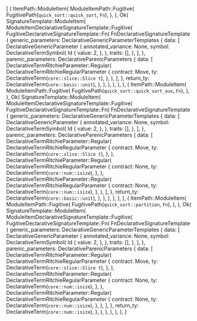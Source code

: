 [
    (
        ItemPath::ModuleItem(
            ModuleItemPath::Fugitive(
                FugitivePath(`quick_sort::quick_sort`, `Fn`),
            ),
        ),
        Ok(
            SignatureTemplate::ModuleItem(
                ModuleItemDeclarativeSignatureTemplate::Fugitive(
                    FugitiveDeclarativeSignatureTemplate::Fn(
                        FnDeclarativeSignatureTemplate {
                            generic_parameters: DeclarativeGenericParameterTemplates {
                                data: [
                                    DeclarativeGenericParameter {
                                        annotated_variance: None,
                                        symbol: DeclarativeTermSymbol(
                                            Id {
                                                value: 2,
                                            },
                                        ),
                                        traits: [],
                                    },
                                ],
                            },
                            parenic_parameters: DeclarativeParenicParameters {
                                data: [
                                    DeclarativeTermRitchieParameter::Regular(
                                        DeclarativeTermRitchieRegularParameter {
                                            contract: Move,
                                            ty: DeclarativeTerm(`core::slice::Slice t`),
                                        },
                                    ),
                                ],
                            },
                            return_ty: DeclarativeTerm(`core::basic::unit`),
                        },
                    ),
                ),
            ),
        ),
    ),
    (
        ItemPath::ModuleItem(
            ModuleItemPath::Fugitive(
                FugitivePath(`quick_sort::quick_sort_aux`, `Fn`),
            ),
        ),
        Ok(
            SignatureTemplate::ModuleItem(
                ModuleItemDeclarativeSignatureTemplate::Fugitive(
                    FugitiveDeclarativeSignatureTemplate::Fn(
                        FnDeclarativeSignatureTemplate {
                            generic_parameters: DeclarativeGenericParameterTemplates {
                                data: [
                                    DeclarativeGenericParameter {
                                        annotated_variance: None,
                                        symbol: DeclarativeTermSymbol(
                                            Id {
                                                value: 2,
                                            },
                                        ),
                                        traits: [],
                                    },
                                ],
                            },
                            parenic_parameters: DeclarativeParenicParameters {
                                data: [
                                    DeclarativeTermRitchieParameter::Regular(
                                        DeclarativeTermRitchieRegularParameter {
                                            contract: Move,
                                            ty: DeclarativeTerm(`core::slice::Slice t`),
                                        },
                                    ),
                                    DeclarativeTermRitchieParameter::Regular(
                                        DeclarativeTermRitchieRegularParameter {
                                            contract: None,
                                            ty: DeclarativeTerm(`core::num::isize`),
                                        },
                                    ),
                                    DeclarativeTermRitchieParameter::Regular(
                                        DeclarativeTermRitchieRegularParameter {
                                            contract: None,
                                            ty: DeclarativeTerm(`core::num::isize`),
                                        },
                                    ),
                                ],
                            },
                            return_ty: DeclarativeTerm(`core::basic::unit`),
                        },
                    ),
                ),
            ),
        ),
    ),
    (
        ItemPath::ModuleItem(
            ModuleItemPath::Fugitive(
                FugitivePath(`quick_sort::partition`, `Fn`),
            ),
        ),
        Ok(
            SignatureTemplate::ModuleItem(
                ModuleItemDeclarativeSignatureTemplate::Fugitive(
                    FugitiveDeclarativeSignatureTemplate::Fn(
                        FnDeclarativeSignatureTemplate {
                            generic_parameters: DeclarativeGenericParameterTemplates {
                                data: [
                                    DeclarativeGenericParameter {
                                        annotated_variance: None,
                                        symbol: DeclarativeTermSymbol(
                                            Id {
                                                value: 2,
                                            },
                                        ),
                                        traits: [],
                                    },
                                ],
                            },
                            parenic_parameters: DeclarativeParenicParameters {
                                data: [
                                    DeclarativeTermRitchieParameter::Regular(
                                        DeclarativeTermRitchieRegularParameter {
                                            contract: Move,
                                            ty: DeclarativeTerm(`core::slice::Slice t`),
                                        },
                                    ),
                                    DeclarativeTermRitchieParameter::Regular(
                                        DeclarativeTermRitchieRegularParameter {
                                            contract: None,
                                            ty: DeclarativeTerm(`core::num::isize`),
                                        },
                                    ),
                                    DeclarativeTermRitchieParameter::Regular(
                                        DeclarativeTermRitchieRegularParameter {
                                            contract: None,
                                            ty: DeclarativeTerm(`core::num::isize`),
                                        },
                                    ),
                                ],
                            },
                            return_ty: DeclarativeTerm(`core::num::isize`),
                        },
                    ),
                ),
            ),
        ),
    ),
]